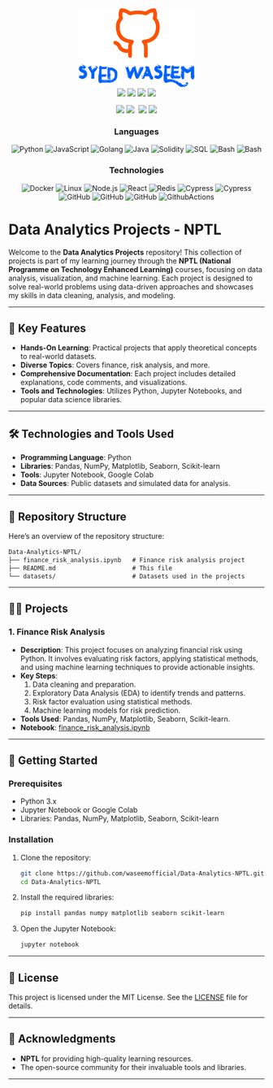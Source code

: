 <p align="center" >
<div align="center" >
<img src="https://github.com/waseemofficial/DSA_Python/blob/main/Images/github_logo_blue.png"/>
</div>

<div align="center">
<a href="https://github.com/waseemofficial">
<img src="https://img.shields.io/badge/syed-waseem-93b023?&style=for-the-badge&logo=&logoColor=white"/></a>
<img src="https://img.shields.io/badge/gitlab-%23181717.svg?style=for-the-badge&logo=gitlab&logoColor=white"/>
<img src="https://img.shields.io/badge/Visual%20Studio%20Code-0078d7.svg?style=for-the-badge&logo=visual-studio-code&logoColor=white"/>
<img src="https://img.shields.io/badge/markdown-%23000000.svg?style=for-the-badge&logo=markdown&logoColor=white"/>
</div></p>


<div align="center">
<img src="https://img.shields.io/github/license/waseemofficial/Data-Analytics-NPTL.svg?style=flat"/> <img src="https://img.shields.io/github/stars/waseemofficial/Data-Analytics-NPTL.svg?colorB=orange&style=flat"/> <img sec="https://img.shields.io/github/languages/top/waseemofficial/Data-Analytics-NPTL.svg?style=flat"/> <img src="https://img.shields.io/github/languages/code-size/waseemofficial/Data-Analytics-NPTL.svg?style=flat"/> <img src="https://img.shields.io/github/issues-raw/waseemofficial/Data-Analytics-NPTL.svg?style=flat" />
</div>

<div align="center"> 

### Languages

![Python](https://img.shields.io/badge/-Python-000?&logo=Python)
![JavaScript](https://img.shields.io/badge/-JavaScript-000?&logo=JavaScript)
![Golang](https://img.shields.io/badge/-Golang-000?&logo=Go)
![Java](https://img.shields.io/badge/-Java-000?&logo=jdk)
![Solidity](https://img.shields.io/badge/-Solidity-000?&logo=Solidity)
![SQL](https://img.shields.io/badge/-SQL-000?&logo=MySQL)
![Bash](https://img.shields.io/badge/-Bash-000?&logo=gnu-bash&logoColor=white)
![Bash](https://img.shields.io/badge/-markdown-000?&logo=markdown)



### Technologies

![Docker](https://img.shields.io/badge/-Docker-000?&logo=Docker)
![Linux](https://img.shields.io/badge/-Linux-000?&logo=Linux)
![Node.js](https://img.shields.io/badge/-Node.js-000?&logo=node.js)
![React](https://img.shields.io/badge/-React-000?&logo=React)
![Redis](https://img.shields.io/badge/-Redis-000?&logo=Redis)
![Cypress](https://img.shields.io/badge/-Postman-000?&logo=Postman)
![Cypress](https://img.shields.io/badge/-Cypress-000?&logo=Cypress)
![GitHub](https://img.shields.io/badge/-GitHub-000?&logo=GitHub)
![GitHub](https://img.shields.io/badge/-Selenium-000?&logo=Selenium)
![GitHub](https://img.shields.io/badge/-Regex-000?&logo=Regex)
![GithubActions](https://img.shields.io/badge/-GithubActions-000?&logo=GithubActions)
</div>
<div align="left">
 
# Data Analytics Projects - NPTL

Welcome to the **Data Analytics Projects** repository! This collection of projects is part of my learning journey through the **NPTL (National Programme on Technology Enhanced Learning)** courses, focusing on data analysis, visualization, and machine learning. Each project is designed to solve real-world problems using data-driven approaches and showcases my skills in data cleaning, analysis, and modeling.

---

## 🚀 Key Features
- **Hands-On Learning**: Practical projects that apply theoretical concepts to real-world datasets.
- **Diverse Topics**: Covers finance, risk analysis, and more.
- **Comprehensive Documentation**: Each project includes detailed explanations, code comments, and visualizations.
- **Tools and Technologies**: Utilizes Python, Jupyter Notebooks, and popular data science libraries.

---

## 🛠️ Technologies and Tools Used
- **Programming Language**: Python
- **Libraries**: Pandas, NumPy, Matplotlib, Seaborn, Scikit-learn
- **Tools**: Jupyter Notebook, Google Colab
- **Data Sources**: Public datasets and simulated data for analysis.

---

## 📂 Repository Structure
Here’s an overview of the repository structure:

```
Data-Analytics-NPTL/
├── finance_risk_analysis.ipynb   # Finance risk analysis project
├── README.md                     # This file
└── datasets/                     # Datasets used in the projects
```

---

## 🧑‍💻 Projects

### 1. **Finance Risk Analysis**
   - **Description**: This project focuses on analyzing financial risk using Python. It involves evaluating risk factors, applying statistical methods, and using machine learning techniques to provide actionable insights.
   - **Key Steps**:
     1. Data cleaning and preparation.
     2. Exploratory Data Analysis (EDA) to identify trends and patterns.
     3. Risk factor evaluation using statistical methods.
     4. Machine learning models for risk prediction.
   - **Tools Used**: Pandas, NumPy, Matplotlib, Seaborn, Scikit-learn.
   - **Notebook**: [finance_risk_analysis.ipynb](https://github.com/waseemofficial/Data-Analytics-NPTL/blob/main/finance_risk_analysis.ipynb)

---

## 🚀 Getting Started

### Prerequisites
- Python 3.x
- Jupyter Notebook or Google Colab
- Libraries: Pandas, NumPy, Matplotlib, Seaborn, Scikit-learn

### Installation
1. Clone the repository:
   ```bash
   git clone https://github.com/waseemofficial/Data-Analytics-NPTL.git
   cd Data-Analytics-NPTL
   ```
2. Install the required libraries:
   ```bash
   pip install pandas numpy matplotlib seaborn scikit-learn
   ```
3. Open the Jupyter Notebook:
   ```bash
   jupyter notebook
   ```

---

## 📜 License
This project is licensed under the MIT License. See the [LICENSE](LICENSE) file for details.

---

## 🙏 Acknowledgments
- **NPTL** for providing high-quality learning resources.
- The open-source community for their invaluable tools and libraries.

---
